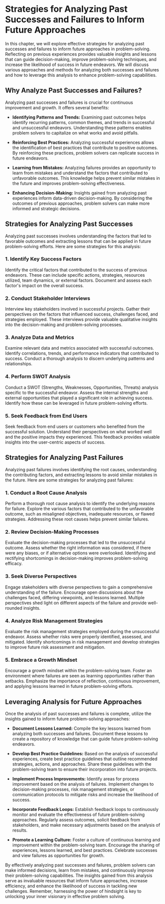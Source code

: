 Strategies for Analyzing Past Successes and Failures to Inform Future Approaches
=========================================================================================

In this chapter, we will explore effective strategies for analyzing past successes and failures to inform future approaches in problem-solving. Reflecting on previous experiences provides valuable insights and lessons that can guide decision-making, improve problem-solving techniques, and increase the likelihood of success in future endeavors. We will discuss various approaches and methods for analyzing both successes and failures and how to leverage this analysis to enhance problem-solving capabilities.

**Why Analyze Past Successes and Failures?**
--------------------------------------------

Analyzing past successes and failures is crucial for continuous improvement and growth. It offers several benefits:

* **Identifying Patterns and Trends:** Examining past outcomes helps identify recurring patterns, common themes, and trends in successful and unsuccessful endeavors. Understanding these patterns enables problem solvers to capitalize on what works and avoid pitfalls.

* **Reinforcing Best Practices:** Analyzing successful experiences allows the identification of best practices that contribute to positive outcomes. By reinforcing these practices, problem solvers can replicate success in future endeavors.

* **Learning from Mistakes:** Analyzing failures provides an opportunity to learn from mistakes and understand the factors that contributed to unfavorable outcomes. This knowledge helps prevent similar mistakes in the future and improves problem-solving effectiveness.

* **Enhancing Decision-Making:** Insights gained from analyzing past experiences inform data-driven decision-making. By considering the outcomes of previous approaches, problem solvers can make more informed and strategic decisions.

**Strategies for Analyzing Past Successes**
-------------------------------------------

Analyzing past successes involves understanding the factors that led to favorable outcomes and extracting lessons that can be applied in future problem-solving efforts. Here are some strategies for this analysis:

### **1. Identify Key Success Factors**

Identify the critical factors that contributed to the success of previous endeavors. These can include specific actions, strategies, resources utilized, team dynamics, or external factors. Document and assess each factor's impact on the overall success.

### **2. Conduct Stakeholder Interviews**

Interview key stakeholders involved in successful projects. Gather their perspectives on the factors that influenced success, challenges faced, and strategies employed. These interviews provide valuable qualitative insights into the decision-making and problem-solving processes.

### **3. Analyze Data and Metrics**

Examine relevant data and metrics associated with successful outcomes. Identify correlations, trends, and performance indicators that contributed to success. Conduct a thorough analysis to discern underlying patterns and relationships.

### **4. Perform SWOT Analysis**

Conduct a SWOT (Strengths, Weaknesses, Opportunities, Threats) analysis specific to the successful endeavor. Assess the internal strengths and external opportunities that played a significant role in achieving success. Identify how these can be leveraged in future problem-solving efforts.

### **5. Seek Feedback from End Users**

Seek feedback from end users or customers who benefited from the successful solution. Understand their perspectives on what worked well and the positive impacts they experienced. This feedback provides valuable insights into the user-centric aspects of success.

**Strategies for Analyzing Past Failures**
------------------------------------------

Analyzing past failures involves identifying the root causes, understanding the contributing factors, and extracting lessons to avoid similar mistakes in the future. Here are some strategies for analyzing past failures:

### **1. Conduct a Root Cause Analysis**

Perform a thorough root cause analysis to identify the underlying reasons for failure. Explore the various factors that contributed to the unfavorable outcome, such as misaligned objectives, inadequate resources, or flawed strategies. Addressing these root causes helps prevent similar failures.

### **2. Review Decision-Making Processes**

Evaluate the decision-making processes that led to the unsuccessful outcome. Assess whether the right information was considered, if there were any biases, or if alternative options were overlooked. Identifying and rectifying shortcomings in decision-making improves problem-solving efficacy.

### **3. Seek Diverse Perspectives**

Engage stakeholders with diverse perspectives to gain a comprehensive understanding of the failure. Encourage open discussions about the challenges faced, differing viewpoints, and lessons learned. Multiple perspectives shed light on different aspects of the failure and provide well-rounded insights.

### **4. Analyze Risk Management Strategies**

Evaluate the risk management strategies employed during the unsuccessful endeavor. Assess whether risks were properly identified, assessed, and mitigated. Identify shortcomings in risk management and develop strategies to improve future risk assessment and mitigation.

### **5. Embrace a Growth Mindset**

Encourage a growth mindset within the problem-solving team. Foster an environment where failures are seen as learning opportunities rather than setbacks. Emphasize the importance of reflection, continuous improvement, and applying lessons learned in future problem-solving efforts.

**Leveraging Analysis for Future Approaches**
---------------------------------------------

Once the analysis of past successes and failures is complete, utilize the insights gained to inform future problem-solving approaches:

* **Document Lessons Learned:** Compile the key lessons learned from analyzing both successes and failures. Document these lessons to create a repository of knowledge that can guide future problem-solving endeavors.

* **Develop Best Practice Guidelines:** Based on the analysis of successful experiences, create best practice guidelines that outline recommended strategies, actions, and approaches. Share these guidelines with the problem-solving team to ensure their incorporation into future projects.

* **Implement Process Improvements:** Identify areas for process improvement based on the analysis of failures. Implement changes to decision-making processes, risk management strategies, or communication protocols to mitigate risks and increase the likelihood of success.

* **Incorporate Feedback Loops:** Establish feedback loops to continuously monitor and evaluate the effectiveness of future problem-solving approaches. Regularly assess outcomes, solicit feedback from stakeholders, and make necessary adjustments based on the analysis of results.

* **Promote a Learning Culture:** Foster a culture of continuous learning and improvement within the problem-solving team. Encourage the sharing of experiences, lessons learned, and best practices. Celebrate successes and view failures as opportunities for growth.

By effectively analyzing past successes and failures, problem solvers can make informed decisions, learn from mistakes, and continuously improve their problem-solving capabilities. The insights gained from this analysis serve as invaluable resources that inform future approaches, increase efficiency, and enhance the likelihood of success in tackling new challenges. Remember, harnessing the power of hindsight is key to unlocking your inner visionary in effective problem solving.
